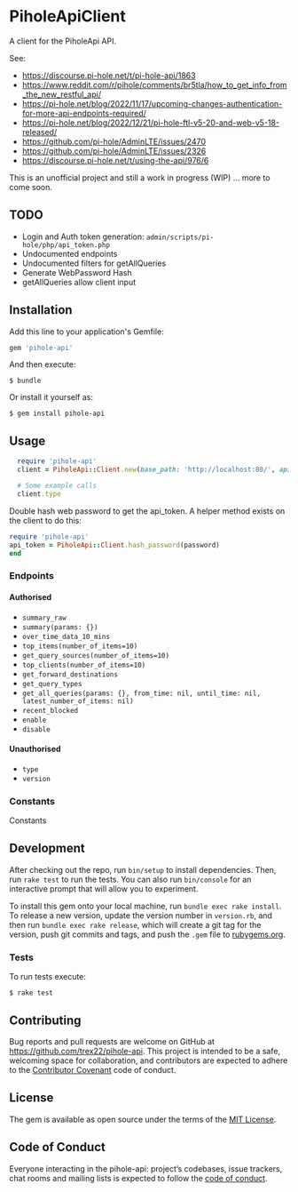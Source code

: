 # PiholeApiClient
A client for the PiholeApi API.

See:
- https://discourse.pi-hole.net/t/pi-hole-api/1863
- https://www.reddit.com/r/pihole/comments/br5tla/how_to_get_info_from_the_new_restful_api/
- https://pi-hole.net/blog/2022/11/17/upcoming-changes-authentication-for-more-api-endpoints-required/
- https://pi-hole.net/blog/2022/12/21/pi-hole-ftl-v5-20-and-web-v5-18-released/
- https://github.com/pi-hole/AdminLTE/issues/2470
- https://github.com/pi-hole/AdminLTE/issues/2326
- https://discourse.pi-hole.net/t/using-the-api/976/6

This is an unofficial project and still a work in progress (WIP) ... more to come soon.

## TODO
- Login and Auth token generation: `admin/scripts/pi-hole/php/api_token.php`
- Undocumented endpoints
- Undocumented filters for getAllQueries
- Generate WebPassword Hash
- getAllQueries allow client input

## Installation

Add this line to your application's Gemfile:

```ruby
gem 'pihole-api'
```

And then execute:

    $ bundle

Or install it yourself as:

    $ gem install pihole-api

## Usage

```ruby
  require 'pihole-api'
  client = PiholeApi::Client.new(base_path: 'http://localhost:80/', api_token: api_token, port: 80)

  # Some example calls
  client.type
```

Double hash web password to get the api_token. A helper method exists on the client to do this:
```ruby
require 'pihole-api'
api_token = PiholeApi::Client.hash_password(password)
end
```

### Endpoints
#### Authorised
- `summary_raw`
- `summary(params: {})`
- `over_time_data_10_mins`
- `top_items(number_of_items=10)`
- `get_query_sources(number_of_items=10)`
- `top_clients(number_of_items=10)`
- `get_forward_destinations`
- `get_query_types`
- `get_all_queries(params: {}, from_time: nil, until_time: nil, latest_number_of_items: nil)`
- `recent_blocked`
- `enable`
- `disable`

#### Unauthorised
- `type`
- `version`

### Constants
  Constants

## Development

After checking out the repo, run `bin/setup` to install dependencies. Then, run `rake test` to run the tests. You can also run `bin/console` for an interactive prompt that will allow you to experiment.

To install this gem onto your local machine, run `bundle exec rake install`. To release a new version, update the version number in `version.rb`, and then run `bundle exec rake release`, which will create a git tag for the version, push git commits and tags, and push the `.gem` file to [rubygems.org](https://rubygems.org).

### Tests
To run tests execute:

    $ rake test

## Contributing

Bug reports and pull requests are welcome on GitHub at https://github.com/trex22/pihole-api. This project is intended to be a safe, welcoming space for collaboration, and contributors are expected to adhere to the [Contributor Covenant](http://contributor-covenant.org) code of conduct.

## License

The gem is available as open source under the terms of the [MIT License](https://opensource.org/licenses/MIT).

## Code of Conduct

Everyone interacting in the pihole-api: project’s codebases, issue trackers, chat rooms and mailing lists is expected to follow the [code of conduct](https://github.com/trex22/pihole-api/blob/master/CODE_OF_CONDUCT.md).
